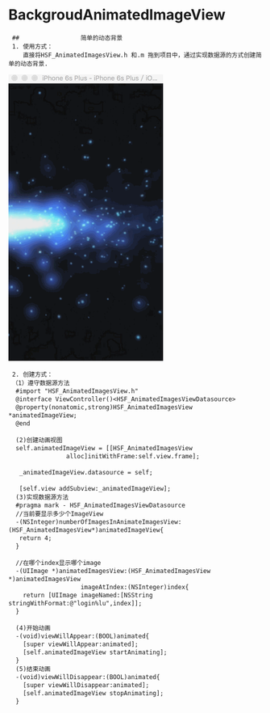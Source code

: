 # BackgroudAnimatedImageView
     ##                 简单的动态背景
     1. 使用方式：
        直接将HSF_AnimatedImagesView.h 和.m 拖到项目中，通过实现数据源的方式创建简单的动态背景.
![](https://github.com/HSFGitHub/BackgroudAnimatedImageView/raw/master/BackgroudAnimatedImageView/backgroud.gif)
        
     2. 创建方式：
     （1）遵守数据源方法
      #import "HSF_AnimatedImagesView.h"
      @interface ViewController()<HSF_AnimatedImagesViewDatasource>
      @property(nonatomic,strong)HSF_AnimatedImagesView *animatedImageView;
      @end
      
      (2)创建动画视图
      self.animatedImageView = [[HSF_AnimatedImagesView 
                    alloc]initWithFrame:self.view.frame];
                    
       _animatedImageView.datasource = self;
       
       [self.view addSubview:_animatedImageView];
      (3)实现数据源方法
      #pragma mark - HSF_AnimatedImagesViewDatasource
      //当前要显示多少个ImageView
      -(NSInteger)numberOfImagesInAnimateImagesView:(HSF_AnimatedImagesView*)animatedImageView{
       return 4;
      }
      
      //在哪个index显示哪个image
      -(UIImage *)animatedImagesView:(HSF_AnimatedImagesView *)animatedImagesView 
                        imageAtIndex:(NSInteger)index{
        return [UIImage imageNamed:[NSString stringWithFormat:@"login%lu",index]];
      }
      
      (4)开始动画
      -(void)viewWillAppear:(BOOL)animated{
        [super viewWillAppear:animated];
        [self.animatedImageView startAnimating];
      }
      (5)结束动画 
      -(void)viewWillDisappear:(BOOL)animated{
        [super viewWillDisappear:animated];
        [self.animatedImageView stopAnimating];
      }     

